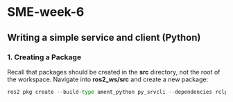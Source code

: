 # SME-week-6

## Writing a simple service and client (Python)
### 1. Creating a Package

Recall that packages should be created in the __src__ directory, not the root of the workspace. Navigate into __ros2_ws/src__ and create a new package:

```python
ros2 pkg create --build-type ament_python py_srvcli --dependencies rclpy example_interfaces
```
